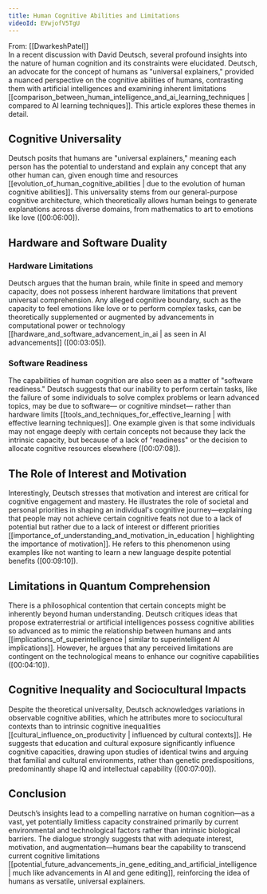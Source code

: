 ```yaml
---
title: Human Cognitive Abilities and Limitations
videoId: EVwjofV5TgU
---
```


From: [[DwarkeshPatel]] <br/> 
In a recent discussion with David Deutsch, several profound insights into the nature of human cognition and its constraints were elucidated. Deutsch, an advocate for the concept of humans as "universal explainers," provided a nuanced perspective on the cognitive abilities of humans, contrasting them with artificial intelligences and examining inherent limitations [[comparison_between_human_intelligence_and_ai_learning_techniques | compared to AI learning techniques]]. This article explores these themes in detail.

## Cognitive Universality

Deutsch posits that humans are "universal explainers," meaning each person has the potential to understand and explain any concept that any other human can, given enough time and resources [[evolution_of_human_cognitive_abilities | due to the evolution of human cognitive abilities]]. This universality stems from our general-purpose cognitive architecture, which theoretically allows human beings to generate explanations across diverse domains, from mathematics to art to emotions like love (<a class="yt-timestamp" data-t="00:06:00">[00:06:00]</a>).

## Hardware and Software Duality

### Hardware Limitations
Deutsch argues that the human brain, while finite in speed and memory capacity, does not possess inherent hardware limitations that prevent universal comprehension. Any alleged cognitive boundary, such as the capacity to feel emotions like love or to perform complex tasks, can be theoretically supplemented or augmented by advancements in computational power or technology [[hardware_and_software_advancement_in_ai | as seen in AI advancements]] (<a class="yt-timestamp" data-t="00:03:05">[00:03:05]</a>).

### Software Readiness
The capabilities of human cognition are also seen as a matter of "software readiness." Deutsch suggests that our inability to perform certain tasks, like the failure of some individuals to solve complex problems or learn advanced topics, may be due to software— or cognitive mindset— rather than hardware limits [[tools_and_techniques_for_effective_learning | with effective learning techniques]]. One example given is that some individuals may not engage deeply with certain concepts not because they lack the intrinsic capacity, but because of a lack of "readiness" or the decision to allocate cognitive resources elsewhere (<a class="yt-timestamp" data-t="00:07:08">[00:07:08]</a>).

## The Role of Interest and Motivation

Interestingly, Deutsch stresses that motivation and interest are critical for cognitive engagement and mastery. He illustrates the role of societal and personal priorities in shaping an individual's cognitive journey—explaining that people may not achieve certain cognitive feats not due to a lack of potential but rather due to a lack of interest or different priorities [[importance_of_understanding_and_motivation_in_education | highlighting the importance of motivation]]. He refers to this phenomenon using examples like not wanting to learn a new language despite potential benefits (<a class="yt-timestamp" data-t="00:09:10">[00:09:10]</a>).

## Limitations in Quantum Comprehension

There is a philosophical contention that certain concepts might be inherently beyond human understanding. Deutsch critiques ideas that propose extraterrestrial or artificial intelligences possess cognitive abilities so advanced as to mimic the relationship between humans and ants [[implications_of_superintelligence | similar to superintelligent AI implications]]. However, he argues that any perceived limitations are contingent on the technological means to enhance our cognitive capabilities (<a class="yt-timestamp" data-t="00:04:10">[00:04:10]</a>).

## Cognitive Inequality and Sociocultural Impacts

Despite the theoretical universality, Deutsch acknowledges variations in observable cognitive abilities, which he attributes more to sociocultural contexts than to intrinsic cognitive inequalities [[cultural_influence_on_productivity | influenced by cultural contexts]]. He suggests that education and cultural exposure significantly influence cognitive capacities, drawing upon studies of identical twins and arguing that familial and cultural environments, rather than genetic predispositions, predominantly shape IQ and intellectual capability (<a class="yt-timestamp" data-t="00:07:00">[00:07:00]</a>).

## Conclusion

Deutsch’s insights lead to a compelling narrative on human cognition—as a vast, yet potentially limitless capacity constrained primarily by current environmental and technological factors rather than intrinsic biological barriers. The dialogue strongly suggests that with adequate interest, motivation, and augmentation—humans bear the capability to transcend current cognitive limitations [[potential_future_advancements_in_gene_editing_and_artificial_intelligence | much like advancements in AI and gene editing]], reinforcing the idea of humans as versatile, universal explainers.